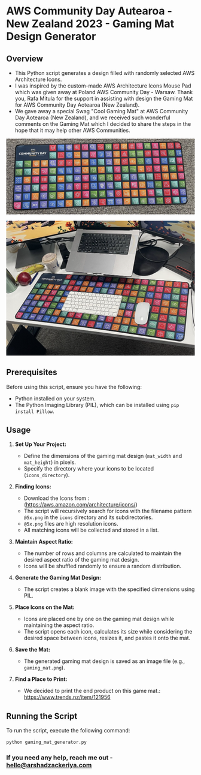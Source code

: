 # AWS Community Day Autearoa - New Zealand 2023 - Gaming Mat Design Generator

## Overview

- This Python script generates a design filled with randomly selected AWS Architecture Icons.
- I was inspired by the custom-made AWS Architecture Icons Mouse Pad which was given away at Poland AWS Community Day - Warsaw. Thank you, Rafa Mitula for the support in assisting with design the Gaming Mat for AWS Community Day Aotearoa (New Zealand).
- We gave away a special Swag "Cool Gaming Mat" at AWS Community Day Aotearoa (New Zealand), and we received such wonderful comments on the Gaming Mat which I decided to share the steps in the hope that it may help other AWS Communities.


![Sample Gaming Mat](mat-2.png)


![Sample Gaming Mat](mat-1.png)

## Prerequisites

Before using this script, ensure you have the following:

- Python installed on your system.
- The Python Imaging Library (PIL), which can be installed using `pip install Pillow`.

## Usage

1. **Set Up Your Project:**

    - Define the dimensions of the gaming mat design (`mat_width` and `mat_height`) in pixels.
    - Specify the directory where your icons to be located (`icons_directory`).

2. **Finding Icons:**

    - Download the Icons from : (https://aws.amazon.com/architecture/icons/)
    - The script will recursively search for icons with the filename pattern `@5x.png` in the `icons` directory and its subdirectories.
    - `@5x.png` files are high resolution icons.
    - All matching icons will be collected and stored in a list.

3. **Maintain Aspect Ratio:**

    - The number of rows and columns are calculated to maintain the desired aspect ratio of the gaming mat design.
    - Icons will be shuffled randomly to ensure a random distribution.

4. **Generate the Gaming Mat Design:**

    - The script creates a blank image with the specified dimensions using PIL.

5. **Place Icons on the Mat:**

    - Icons are placed one by one on the gaming mat design while maintaining the aspect ratio.
    - The script opens each icon, calculates its size while considering the desired space between icons, resizes it, and pastes it onto the mat.

6. **Save the Mat:**

    - The generated gaming mat design is saved as an image file (e.g., `gaming_mat.png`).

7. **Find a Place to Print:**

    - We decided to print the end product on this game mat.: https://www.trends.nz/item/121956

## Running the Script

To run the script, execute the following command:

```bash
python gaming_mat_generator.py
```

### If you need any help, reach me out - hello@arshadzackeriya.com
